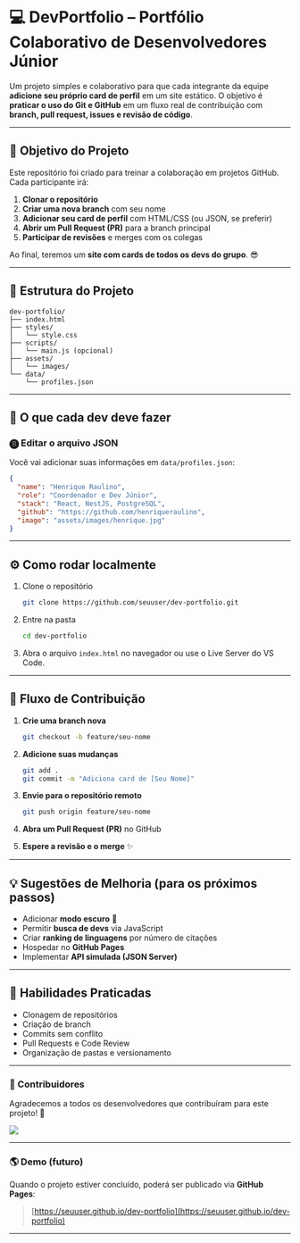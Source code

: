 # 💻 DevPortfolio – Portfólio Colaborativo de Desenvolvedores Júnior

Um projeto simples e colaborativo para que cada integrante da equipe **adicione seu próprio card de perfil** em um site estático.
O objetivo é **praticar o uso do Git e GitHub** em um fluxo real de contribuição com **branch, pull request, issues e revisão de código**.

---

## 🚀 Objetivo do Projeto

Este repositório foi criado para treinar a colaboração em projetos GitHub.
Cada participante irá:

1. **Clonar o repositório**
2. **Criar uma nova branch** com seu nome
3. **Adicionar seu card de perfil** com HTML/CSS (ou JSON, se preferir)
4. **Abrir um Pull Request (PR)** para a branch principal
5. **Participar de revisões** e merges com os colegas

Ao final, teremos um **site com cards de todos os devs do grupo**. 😎

---

## 🧱 Estrutura do Projeto

```
dev-portfolio/
├── index.html
├── styles/
│   └── style.css
├── scripts/
│   └── main.js (opcional)
├── assets/
│   └── images/
└── data/
    └── profiles.json
```

---

## 🧩 O que cada dev deve fazer

### 🅑 Editar o arquivo JSON

Você vai adicionar suas informações em `data/profiles.json`:

```json
{
  "name": "Henrique Raulino",
  "role": "Coordenador e Dev Júnior",
  "stack": "React, NestJS, PostgreSQL",
  "github": "https://github.com/henriqueraulino",
  "image": "assets/images/henrique.jpg"
}
```

---

## ⚙️ Como rodar localmente

1. Clone o repositório

   ```bash
   git clone https://github.com/seuuser/dev-portfolio.git
   ```
2. Entre na pasta

   ```bash
   cd dev-portfolio
   ```
3. Abra o arquivo `index.html` no navegador
   ou use o Live Server do VS Code.

---

## 🌿 Fluxo de Contribuição

1. **Crie uma branch nova**

   ```bash
   git checkout -b feature/seu-nome
   ```
2. **Adicione suas mudanças**

   ```bash
   git add .
   git commit -m "Adiciona card de [Seu Nome]"
   ```
3. **Envie para o repositório remoto**

   ```bash
   git push origin feature/seu-nome
   ```
4. **Abra um Pull Request (PR)** no GitHub
5. **Espere a revisão e o merge** ✨

---

## 💡 Sugestões de Melhoria (para os próximos passos)

* Adicionar **modo escuro** 🌙
* Permitir **busca de devs** via JavaScript
* Criar **ranking de linguagens** por número de citações
* Hospedar no **GitHub Pages**
* Implementar **API simulada (JSON Server)**

---

## 🧠 Habilidades Praticadas

* Clonagem de repositórios
* Criação de branch
* Commits sem conflito
* Pull Requests e Code Review
* Organização de pastas e versionamento

---

### 💙 Contribuidores

Agradecemos a todos os desenvolvedores que contribuíram para este projeto! 🙌  

<a href="https://github.com/ti-eeepdjmm/dev-portifolio/graphs/contributors">
  <img src="https://contrib.rocks/image?repo=ti-eeepdjmm/dev-portifolio" />
</a>


---

### 🌎 Demo (futuro)

Quando o projeto estiver concluído, poderá ser publicado via **GitHub Pages**:

> [https://seuuser.github.io/dev-portfolio](https://seuuser.github.io/dev-portfolio)

---

